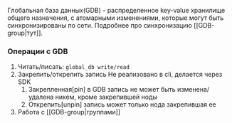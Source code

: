 Глобальная база данных(GDB) - распределенное key-value хранилище общего назначения, с атомарными изменениями, которые могут быть синхронизированы по сети. Подробнее про синхронизацию [[GDB-group|тут]].

### Операции с GDB
1. Читать/писать:
   `global_db write/read`
2. Закрепить/открепить запись
   Не реализовано в cli, делается через SDK
   1. Закрепленная[pin] в GDB запись не может быть изменена/удалена никем, кроме закрепившей ноды
   2. Открепить[unpin] запись может только нода закрепившая ее
3. Работа с [[GDB-group|группами]]
   
